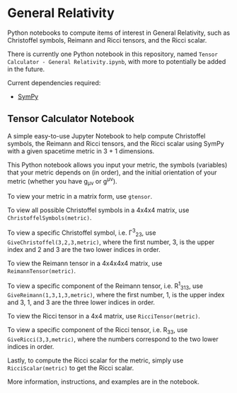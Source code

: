 # General Relativity

Python notebooks to compute items of interest in General Relativity, such as Christoffel symbols, Reimann and Ricci tensors, and the Ricci scalar.

There is currently one Python notebook in this repository, named `Tensor Calculator - General Relativity.ipynb`, with more to potentially be added in the future.

Current dependencies required:
* [SymPy](https://docs.sympy.org/latest/install.html)


## Tensor Calculator Notebook

A simple easy-to-use Jupyter Notebook to help compute Christoffel symbols, the Reimann and Ricci tensors, and the Ricci scalar using SymPy with a given spacetime metric in 3 + 1 dimensions.

This Python notebook allows you input your metric, the symbols (variables) that your metric depends on (in order), and the initial orientation of your metric (whether you have g<sub>μν</sub> or g<sup>μν</sup>).

To view your metric in a matrix form, use `gtensor`.

To view all possible Christoffel symbols in a 4x4x4 matrix, use `ChristoffelSymbols(metric)`.

To view a specific Christoffel symbol, i.e. Γ<sup>3</sup><sub>23</sub>, use `GiveChristoffel(3,2,3,metric)`, where the first number, 3, is the upper index and 2 and 3 are the two lower indices in order.

To view the Reimann tensor in a 4x4x4x4 matrix, use `ReimannTensor(metric)`.

To view a specific component of the Reimann tensor, i.e. R<sup>1</sup><sub>313</sub>, use `GiveReimann(1,3,1,3,metric)`, where the first number, 1, is the upper index and 3, 1, and 3 are the three lower indices in order.

To view the Ricci tensor in a 4x4 matrix, use `RicciTensor(metric)`.

To view a specific component of the Ricci tensor, i.e. R<sub>33</sub>, use `GiveRicci(3,3,metric)`, where the numbers correspond to the two lower indices in order.

Lastly, to compute the Ricci scalar for the metric, simply use `RicciScalar(metric)` to get the Ricci scalar.

More information, instructions, and examples are in the notebook. 
